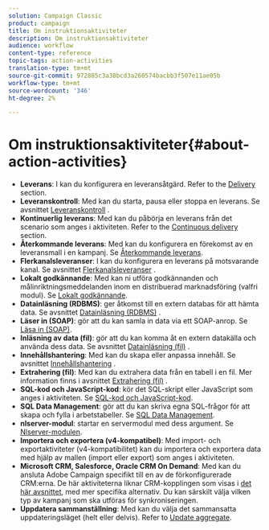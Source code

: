 ```yaml
---
solution: Campaign Classic
product: campaign
title: Om instruktionsaktiviteter
description: Om instruktionsaktiviteter
audience: workflow
content-type: reference
topic-tags: action-activities
translation-type: tm+mt
source-git-commit: 972885c3a38bcd3a260574bacbb3f507e11ae05b
workflow-type: tm+mt
source-wordcount: '346'
ht-degree: 2%

---
```



# Om instruktionsaktiviteter{#about-action-activities}

* **Leverans**: I kan du konfigurera en leveransåtgärd. Refer to the [Delivery](../../workflow/using/delivery.md) section.
* **Leveranskontroll**: Med kan du starta, pausa eller stoppa en leverans. Se avsnittet [Leveranskontroll](../../workflow/using/delivery-control.md) .
* **Kontinuerlig leverans**: Med kan du påbörja en leverans från det scenario som anges i aktiviteten. Refer to the [Continuous delivery](../../workflow/using/continuous-delivery.md) section.
* **Återkommande leverans**: Med kan du konfigurera en förekomst av en leveransmall i en kampanj. Se [Återkommande leverans](../../workflow/using/recurring-delivery.md).
* **Flerkanalsleveranser**: I kan du konfigurera en leverans på motsvarande kanal. Se avsnittet [Flerkanalsleveranser](../../workflow/using/cross-channel-deliveries.md) .
* **Lokalt godkännande**: Med kan ni utföra godkännanden och målinriktningsmeddelanden inom en distribuerad marknadsföring (valfri modul). Se [Lokalt godkännande](../../workflow/using/local-approval.md).
* **Datainläsning (RDBMS)**: ger åtkomst till en extern databas för att hämta data. Se avsnittet [Datainläsning (RDBMS)](../../workflow/using/data-loading--rdbms-.md) .
* **Läser in (SOAP)**: gör att du kan samla in data via ett SOAP-anrop. Se [Läsa in (SOAP)](../../workflow/using/loading--soap-.md).
* **Inläsning av data (fil)**: gör att du kan komma åt en extern datakälla och använda dess data. Se avsnittet [Datainläsning (fil)](../../workflow/using/data-loading--file-.md) .
* **Innehållshantering**: Med kan du skapa eller anpassa innehåll. Se avsnittet [Innehållshantering](../../workflow/using/content-management.md) .
* **Extrahering (fil)**: Med kan du extrahera data från en tabell i en fil. Mer information finns i avsnittet [Extrahering (fil)](../../workflow/using/extraction--file-.md) .
* **SQL-kod och JavaScript-kod**: kör det SQL-skript eller JavaScript som anges i aktiviteten. Se [SQL-kod och JavaScript-kod](../../workflow/using/sql-code-and-javascript-code.md).
* **SQL Data Management**: gör att du kan skriva egna SQL-frågor för att skapa och fylla i arbetstabeller. Se [SQL Data Management](../../workflow/using/sql-data-management.md).
* **nlserver-modul**: startar en servermodul med dess argument. Se [Nlserver-modulen](../../workflow/using/nlserver-module.md).
* **Importera och exportera (v4-kompatibel)**: Med import- och exportaktiviteter (v4-kompatibilitet) kan du importera och exportera data med hjälp av mallen (import eller export) som anges i aktiviteten.
* **Microsoft CRM, Salesforce, Oracle CRM On Demand**: Med kan du ansluta Adobe Campaign specifikt till en av de förkonfigurerade CRM:erna. De här aktiviteterna liknar CRM-kopplingen som visas i [det här avsnittet](../../workflow/using/crm-connector.md), med mer specifika alternativ. Du kan särskilt välja vilken typ av kampanj som ska utföras för synkroniseringen.
* **Uppdatera sammanställning**: Med kan du välja det sammansatta uppdateringsläget (helt eller delvis). Refer to [Update aggregate](../../workflow/using/update-aggregate.md).
